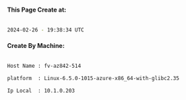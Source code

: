 
   
#### This Page Create at:

```bash

2024-02-26 - 19:38:34 UTC

```

#### Create By Machine:

```bash

Host Name : fv-az842-514

platform  : Linux-6.5.0-1015-azure-x86_64-with-glibc2.35

Ip Local  : 10.1.0.203

```

